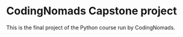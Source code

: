 # CodingNomads Capstone project

This is the final project of the Python course run by CodingNomads.